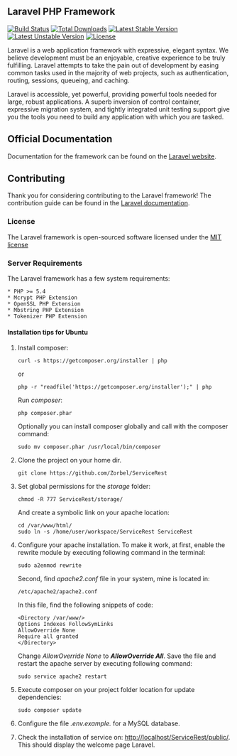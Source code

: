 ## Laravel PHP Framework

[![Build Status](https://travis-ci.org/laravel/framework.svg)](https://travis-ci.org/laravel/framework)
[![Total Downloads](https://poser.pugx.org/laravel/framework/downloads.svg)](https://packagist.org/packages/laravel/framework)
[![Latest Stable Version](https://poser.pugx.org/laravel/framework/v/stable.svg)](https://packagist.org/packages/laravel/framework)
[![Latest Unstable Version](https://poser.pugx.org/laravel/framework/v/unstable.svg)](https://packagist.org/packages/laravel/framework)
[![License](https://poser.pugx.org/laravel/framework/license.svg)](https://packagist.org/packages/laravel/framework)

Laravel is a web application framework with expressive, elegant syntax. We believe development must be an enjoyable, creative experience to be truly fulfilling. Laravel attempts to take the pain out of development by easing common tasks used in the majority of web projects, such as authentication, routing, sessions, queueing, and caching.

Laravel is accessible, yet powerful, providing powerful tools needed for large, robust applications. A superb inversion of control container, expressive migration system, and tightly integrated unit testing support give you the tools you need to build any application with which you are tasked.

## Official Documentation

Documentation for the framework can be found on the [Laravel website](http://laravel.com/docs).

## Contributing

Thank you for considering contributing to the Laravel framework! The contribution guide can be found in the [Laravel documentation](http://laravel.com/docs/contributions).

### License

The Laravel framework is open-sourced software licensed under the [MIT license](http://opensource.org/licenses/MIT)

### Server Requirements

The Laravel framework has a few system requirements:

	* PHP >= 5.4
    * Mcrypt PHP Extension
    * OpenSSL PHP Extension
    * Mbstring PHP Extension
    * Tokenizer PHP Extension

#### Installation tips for Ubuntu

1. Install composer:

	`curl -s https://getcomposer.org/installer | php` 
	
	or
	
	`php -r "readfile('https://getcomposer.org/installer');" | php`

	Run *composer*:

	`php composer.phar`

	Optionally you can install composer globally and call with the composer command:

	`sudo mv composer.phar /usr/local/bin/composer`

2. Clone the project on your home dir.

    `git clone https://github.com/Zorbel/ServiceRest`

3. Set global permissions for the *storage* folder:

    `chmod -R 777 ServiceRest/storage/`
    
    And create a symbolic link on your apache location:
    ```
    cd /var/www/html/
    sudo ln -s /home/user/workspace/ServiceRest ServiceRest
    ```
4. Configure your apache installation. To make it work, at first, enable the rewrite module by executing following command in the terminal:
    
    `sudo a2enmod rewrite`

    Second, find *apache2.conf* file in your system, mine is located in:
    
    `/etc/apache2/apache2.conf`
    
    In this file, find the following snippets of code:
    
    ```
    <Directory /var/www/>
    Options Indexes FollowSymLinks
    AllowOverride None
    Require all granted
    </Directory>
    ```
    Change *AllowOverride None* to ***AllowOverride All***. Save the file and restart the apache server by executing following command:
    
    `sudo service apache2 restart`
    
5. Execute composer on your project folder location for update dependencies:
    
    `sudo composer update`

6. Configure the file *.env.example.* for a MySQL database.

7. Check the installation of service on: [http://localhost/ServiceRest/public/](http://localhost/ServiceRest/public/). This should display the welcome page Laravel.